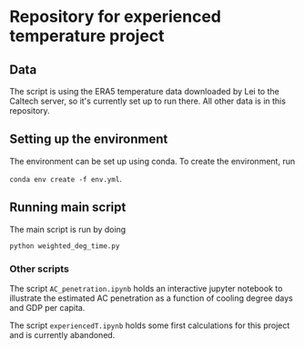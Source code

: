 # Repository for experienced temperature project

## Data
The script is using the ERA5 temperature data downloaded by Lei to the Caltech server, so it's currently set up to run there. All other data is in this repository.

## Setting up the environment
The environment can be set up using conda. To create the environment, run

```conda env create -f env.yml```.

## Running main script
The main script is run by doing

```python weighted_deg_time.py```

### Other scripts
The script ```AC_penetration.ipynb``` holds an interactive jupyter notebook to illustrate the estimated AC penetration as a function of cooling degree days and GDP per capita.

The script ```experiencedT.ipynb``` holds some first calculations for this project and is currently abandoned.
